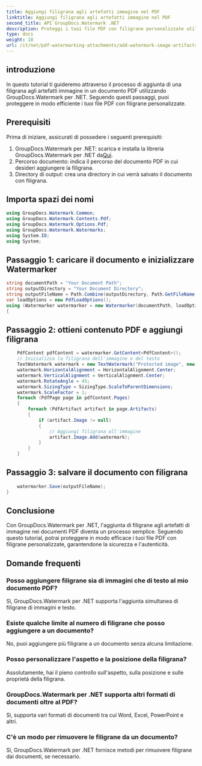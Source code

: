```yaml
---
title: Aggiungi filigrana agli artefatti immagine nel PDF
linktitle: Aggiungi filigrana agli artefatti immagine nel PDF
second_title: API GroupDocs.Watermark .NET
description: Proteggi i tuoi file PDF con filigrane personalizzate utilizzando GroupDocs.Watermark per .NET. Aggiungi facilmente filigrane di testo o immagini agli artefatti immagine nei documenti PDF.
type: docs
weight: 18
url: /it/net/pdf-watermarking-attachments/add-watermark-image-artifacts-pdf/
---
```

## introduzione
In questo tutorial ti guideremo attraverso il processo di aggiunta di una filigrana agli artefatti immagine in un documento PDF utilizzando GroupDocs.Watermark per .NET. Seguendo questi passaggi, puoi proteggere in modo efficiente i tuoi file PDF con filigrane personalizzate.
## Prerequisiti
Prima di iniziare, assicurati di possedere i seguenti prerequisiti:
1.  GroupDocs.Watermark per .NET: scarica e installa la libreria GroupDocs.Watermark per .NET da[Qui](https://releases.groupdocs.com/Watermark/net/).
2. Percorso documento: indica il percorso del documento PDF in cui desideri aggiungere la filigrana.
3. Directory di output: crea una directory in cui verrà salvato il documento con filigrana.

## Importa spazi dei nomi
```csharp
using GroupDocs.Watermark.Common;
using GroupDocs.Watermark.Contents.Pdf;
using GroupDocs.Watermark.Options.Pdf;
using GroupDocs.Watermark.Watermarks;
using System.IO;
using System;
```
## Passaggio 1: caricare il documento e inizializzare Watermarker
```csharp
string documentPath = "Your Document Path";
string outputDirectory = "Your Document Directory";
string outputFileName = Path.Combine(outputDirectory, Path.GetFileName(documentPath));
var loadOptions = new PdfLoadOptions();
using (Watermarker watermarker = new Watermarker(documentPath, loadOptions))
{
```
## Passaggio 2: ottieni contenuto PDF e aggiungi filigrana
```csharp
	PdfContent pdfContent = watermarker.GetContent<PdfContent>();
	// Inizializza la filigrana dell'immagine o del testo
	TextWatermark watermark = new TextWatermark("Protected image", new Font("Arial", 8));
	watermark.HorizontalAlignment = HorizontalAlignment.Center;
	watermark.VerticalAlignment = VerticalAlignment.Center;
	watermark.RotateAngle = 45;
	watermark.SizingType = SizingType.ScaleToParentDimensions;
	watermark.ScaleFactor = 1;
	foreach (PdfPage page in pdfContent.Pages)
	{
		foreach (PdfArtifact artifact in page.Artifacts)
		{
			if (artifact.Image != null)
			{
				// Aggiungi filigrana all'immagine
				artifact.Image.Add(watermark);
			}
		}
	}
```
## Passaggio 3: salvare il documento con filigrana
```csharp
	watermarker.Save(outputFileName);
}
```

## Conclusione
Con GroupDocs.Watermark per .NET, l'aggiunta di filigrane agli artefatti di immagine nei documenti PDF diventa un processo semplice. Seguendo questo tutorial, potrai proteggere in modo efficace i tuoi file PDF con filigrane personalizzate, garantendone la sicurezza e l'autenticità.
## Domande frequenti
### Posso aggiungere filigrane sia di immagini che di testo al mio documento PDF?
Sì, GroupDocs.Watermark per .NET supporta l'aggiunta simultanea di filigrane di immagini e testo.
### Esiste qualche limite al numero di filigrane che posso aggiungere a un documento?
No, puoi aggiungere più filigrane a un documento senza alcuna limitazione.
### Posso personalizzare l'aspetto e la posizione della filigrana?
Assolutamente, hai il pieno controllo sull'aspetto, sulla posizione e sulle proprietà della filigrana.
### GroupDocs.Watermark per .NET supporta altri formati di documenti oltre al PDF?
Sì, supporta vari formati di documenti tra cui Word, Excel, PowerPoint e altri.
### C'è un modo per rimuovere le filigrane da un documento?
Sì, GroupDocs.Watermark per .NET fornisce metodi per rimuovere filigrane dai documenti, se necessario.